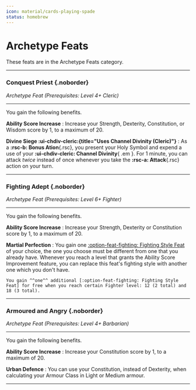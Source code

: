 ```yaml
---
icon: material/cards-playing-spade
status: homebrew
---
```


# Archetype Feats

These feats are in the Archetype Feats category.

<div class="dl-bootstrap" markdown>

---

### Conquest Priest {.noborder}

_Archetype Feat (Prerequisites: Level 4+ Cleric)_

<hr class="hr-solid">  

You gain the following benefits.

**Ability Score Increase**
:   Increase your Strength, Dexterity, Constitution, or Wisdom score by 1, to a maximum of 20.

**Divine Siege :ui-chdiv-cleric:{title="Uses Channel Divinity (Cleric)"}** 
:   As a **:rsc-b: Bonus Ation**{.rsc}, you present your Holy Symbol and expend a use of your **:ui-chdiv-cleric: Channel Divinity**{ .em }. For 1 minute, you can attack *twice* instead of once whenever you take the **:rsc-a: Attack**{.rsc} action on your turn.

---

### Fighting Adept {.noborder}

_Archetype Feat (Prerequisites: Level 6+ Fighter)_

<hr class="hr-solid">  

You gain the following benefits.

**Ability Score Increase**
:   Increase your Strength, Dexterity or Constitution score by 1, to a maximum of 20.

**Martial Perfection**
:   You gain one [:option-feat-fighting: Fighting Style Feat] of your choice, the one you choose must be different from one that you already have. Whenever you reach a level that grants the Ability Score Improvement feature, you can replace this feat's fighting style with another one which you don't have.

    You gain ^^one^^ additional [:option-feat-fighting: Fighting Style Feat] for free when you reach certain Fighter level: 12 (2 total) and 18 (3 total).

[:option-feat-fighting: Fighting Style Feat]: ../feat/feat-fighting-style/index.md

---

### Armoured and Angry {.noborder}

_Archetype Feat (Prerequisites: Level 4+ Barbarian)_

<hr class="hr-solid">  

You gain the following benefits.

**Ability Score Increase**
:   Increase your Constitution score by 1, to a maximum of 20.

**Urban Defence**
:   You can use your Constitution, instead of Dexterity, when calculating your Armour Class in Light or Medium armour.

---

</div>